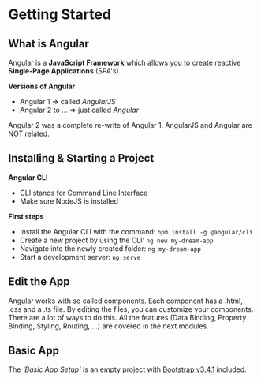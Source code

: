 # Getting Started

## What is Angular

Angular is a **JavaScript Framework** which allows you to create reactive **Single-Page Applications** (SPA's).

**Versions of Angular**

- Angular 1 => called _AngularJS_
- Angular 2 to ... => just called _Angular_

Angular 2 was a complete re-write of Angular 1. AngularJS and Angular are NOT related.

## Installing & Starting a Project

**Angular CLI**

- CLI stands for Command Line Interface
- Make sure NodeJS is installed

**First steps**

- Install the Angular CLI with the command: `npm install -g @angular/cli`
- Create a new project by using the CLI: `ng new my-dream-app`
- Navigate into the newly created folder: `ng my-dream-app`
- Start a development server: `ng serve`

## Edit the App

Angular works with so called components. Each component has a .html, .css and a .ts file. By editing the files, you can customize your components.<br>
There are a lot of ways to do this. All the features (Data Binding, Property Binding, Styling, Routing, ...) are covered in the next modules.

## Basic App

The _'Basic App Setup'_ is an empty project with [Bootstrap v3.4.1](https://getbootstrap.com/docs/3.4/) included.
